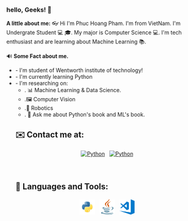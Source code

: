 
### hello, Geeks!  👋

**A little about me:** :eyeglasses:
Hi I'm Phuc Hoang Pham. I'm from VietNam.
I'm Undergrate Student :computer: :mortar_board:. My major is Computer Science :computer:. I'm tech enthusiast and are learning about Machine Learning :books:.

:loud_sound: **Some Fact about me.** <br/>
                <ul>
                <li> - I'm student of Wentworth institute of technology!
                <li>- I'm currently learning Python
                <li>- I'm researching on:
                       <ul> <li> . 📊 Machine Learning & Data Science.<br/>
                        <li>.🖼 Computer Vision<br/>
                        <li>.🤖 Robotics<br/>
                        <li>. 💬 Ask me about Python's book and ML's book.</li>
                         </ul>

## ✉️ Contact me at:


<p align="center">
 <a href="https://www.facebook.com/hoangphuc.pham.7545" target="_blank" rel="noopener noreferrer"> <img src="https://cdn.jsdelivr.net/npm/simple-icons@v3/icons/facebook.svg" alt="Python" height="40" style="vertical-align:top; margin:4px"></a>
 <a href="mailto:cioannou1997@gmail.com"> <img src="https://cdn.jsdelivr.net/npm/simple-icons@v3/icons/gmail.svg" alt="Python" height="40" style="vertical-align:top; margin:4px"></a>
</p>

<br />

## 🧰 Languages and Tools:
<p align="center">
<img src="https://raw.githubusercontent.com/github/explore/80688e429a7d4ef2fca1e82350fe8e3517d3494d/topics/python/python.png" alt="Python" height="40" style="vertical-align:top; margin:4px">
<img src="https://raw.githubusercontent.com/github/explore/80688e429a7d4ef2fca1e82350fe8e3517d3494d/topics/java/java.png" alt="Javascript" height="40" style="vertical-align:top; margin:4px">
<img src="https://raw.githubusercontent.com/github/explore/80688e429a7d4ef2fca1e82350fe8e3517d3494d/topics/visual-studio-code/visual-studio-code.png" alt="VS Code" height="40" style="vertical-align:top; margin:4px">
</p>
<!--
**thinhbotibo/thinhbotibo** is a ✨ _special_ ✨ repository because its `README.md` (this file) appears on your GitHub profile.

Here are some ideas to get you started:

        - 🔭 I’m currently working on ...
- 🌱 I’m currently learning ...
- 👯 I’m looking to collaborate on ...
- 🤔 I’m looking for help with ...
- 💬 Ask me about ...
- 📫 How to reach me: ...
- 😄 Pronouns: ...
- ⚡ Fun fact: ...
-->
